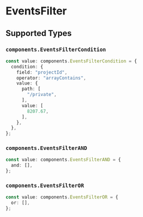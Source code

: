 # EventsFilter


## Supported Types

### `components.EventsFilterCondition`

```typescript
const value: components.EventsFilterCondition = {
  condition: {
    field: "projectId",
    operator: "arrayContains",
    value: {
      path: [
        "/private",
      ],
      value: [
        8207.67,
      ],
    },
  },
};
```

### `components.EventsFilterAND`

```typescript
const value: components.EventsFilterAND = {
  and: [],
};
```

### `components.EventsFilterOR`

```typescript
const value: components.EventsFilterOR = {
  or: [],
};
```

